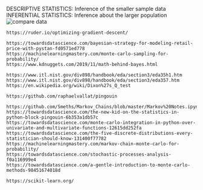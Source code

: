 DESCRIPTIVE STATISTICS: Inference of the smaller sample data
INFERENTIAL STATISTICS: Inference about the larger population
![compare data](https://user-images.githubusercontent.com/101544669/172348686-3f5f25a9-f015-4155-8f0e-9bdf2c7fd77b.png)


  	https://ruder.io/optimizing-gradient-descent/
	
	https://towardsdatascience.com/bayesian-strategy-for-modeling-retail-price-with-pystan-fd0571ed778
	https://machinelearningmastery.com/monte-carlo-sampling-for-probability/
	https://www.kdnuggets.com/2019/11/math-behind-bayes.html
	
	https://www.itl.nist.gov/div898/handbook/eda/section3/eda35h1.htm
	https://www.itl.nist.gov/div898/handbook/eda/section3/eda357.htm
	https://en.wikipedia.org/wiki/Dixon%27s_Q_test
	
	https://github.com/raphaelvallat/pingouin
	
	https://github.com/Smeths/Markov_Chains/blob/master/Markov%20Notes.ipynb
	https://towardsdatascience.com/the-new-kid-on-the-statistics-in-python-block-pingouin-6b353a1db57c
	https://towardsdatascience.com/monte-carlo-integration-in-python-over-univariate-and-multivariate-functions-12615dd252fa
	https://towardsdatascience.com/the-five-discrete-distributions-every-statistician-should-know-131400f77782
	https://machinelearningmastery.com/markov-chain-monte-carlo-for-probability/
	https://towardsdatascience.com/stochastic-processes-analysis-f0a116999e4
	https://towardsdatascience.com/a-gentle-introduction-to-monte-carlo-methods-98451674018d
	
	https://scikit-learn.org/
